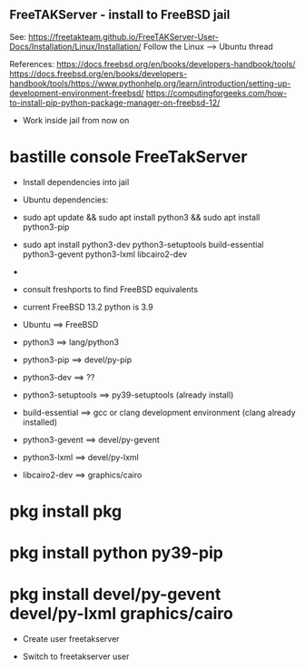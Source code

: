 FreeTAKServer - install to FreeBSD jail
---------------------------------------
See: https://freetakteam.github.io/FreeTAKServer-User-Docs/Installation/Linux/Installation/
  Follow the Linux --> Ubuntu thread

References:
https://docs.freebsd.org/en/books/developers-handbook/tools/
https://docs.freebsd.org/en/books/developers-handbook/tools/https://www.pythonhelp.org/learn/introduction/setting-up-development-environment-freebsd/
https://computingforgeeks.com/how-to-install-pip-python-package-manager-on-freebsd-12/

* Work inside jail from now on
# bastille console FreeTakServer

* Install dependencies into jail
* Ubuntu dependencies:
* sudo apt update && sudo apt install python3 && sudo apt install python3-pip
* sudo apt install python3-dev python3-setuptools build-essential python3-gevent python3-lxml libcairo2-dev

* 
* consult freshports to find FreeBSD equivalents
* current FreeBSD 13.2 python is 3.9 

* Ubuntu ==> FreeBSD
* python3 ==> lang/python3
* python3-pip ==> devel/py-pip
* python3-dev ==> ??
* python3-setuptools ==> py39-setuptools (already install) 
* build-essential ==> gcc or clang development environment (clang already installed)
* python3-gevent ==> devel/py-gevent
* python3-lxml ==> devel/py-lxml
* libcairo2-dev ==> graphics/cairo

# pkg install pkg
# pkg install python py39-pip 
# pkg install devel/py-gevent devel/py-lxml graphics/cairo


* Create user freetakserver 

* Switch to freetakserver user

